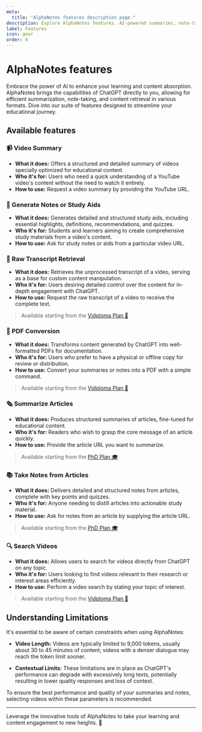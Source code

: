 ```yaml
---
meta:
  title: "AlphaNotes features description page."
description: Explore AlphaNotes features. AI-powered summaries, note-taking, PDF conversions, and more for enhanced learning and content engagement.
label: Features
icon: gear
order: 8
---
```


# AlphaNotes features

Embrace the power of AI to enhance your learning and content absorption. AlphaNotes brings the capabilities of ChatGPT directly to you, allowing for efficient summarization, note-taking, and content retrieval in various formats. Dive into our suite of features designed to streamline your educational journey.

## Available features

### 📹 Video Summary

- **What it does:** Offers a structured and detailed summary of videos specially optimized for educational content.
- **Who it's for:** Users who need a quick understanding of a YouTube video's content without the need to watch it entirely.
- **How to use:** Request a video summary by providing the YouTube URL.

### 📝 Generate Notes or Study Aids

- **What it does:** Generates detailed and structured study aids, including essential highlights, definitions, recommendations, and quizzes.
- **Who it's for:** Students and learners aiming to create comprehensive study materials from a video's content.
- **How to use:** Ask for study notes or aids from a particular video URL.

### 📜 Raw Transcript Retrieval

- **What it does:** Retrieves the unprocessed transcript of a video, serving as a base for custom content manipulation.
- **Who it's for:** Users desiring detailed control over the content for in-depth engagement with ChatGPT.
- **How to use:** Request the raw transcript of a video to receive the complete text.

> Available starting from the [Vidploma Plan 🎥](./pricing.md)

### 📄 PDF Conversion

- **What it does:** Transforms content generated by ChatGPT into well-formatted PDFs for documentation.
- **Who it's for:** Users who prefer to have a physical or offline copy for review or distribution.
- **How to use:** Convert your summaries or notes into a PDF with a simple command.

> Available starting from the [Vidploma Plan 🎥](./pricing.md)

### 🗞️ Summarize Articles

- **What it does:** Produces structured summaries of articles, fine-tuned for educational content.
- **Who it's for:** Readers who wish to grasp the core message of an article quickly.
- **How to use:** Provide the article URL you want to summarize.

> Available starting from the [PhD Plan 🎓](./pricing.md)

### 📚 Take Notes from Articles

- **What it does:** Delivers detailed and structured notes from articles, complete with key points and quizzes.
- **Who it's for:** Anyone needing to distill articles into actionable study material.
- **How to use:** Ask for notes from an article by supplying the article URL.

> Available starting from the [PhD Plan 🎓](./pricing.md)

### 🔍 Search Videos

- **What it does:** Allows users to search for videos directly from ChatGPT on any topic.
- **Who it's for:** Users looking to find videos relevant to their research or interest areas efficiently.
- **How to use:** Perform a video search by stating your topic of interest.

> Available starting from the [Vidploma Plan 🎥](./pricing.md)

## Understanding Limitations

It's essential to be aware of certain constraints when using AlphaNotes:

- **Video Length:** Videos are typically limited to 9,000 tokens, usually about 30 to 45 minutes of content; videos with a denser dialogue may reach the token limit sooner.

- **Contextual Limits:** These limitations are in place as ChatGPT's performance can degrade with excessively long texts, potentially resulting in lower quality responses and loss of context.

To ensure the best performance and quality of your summaries and notes, selecting videos within these parameters is recommended.

---

Leverage the innovative tools of AlphaNotes to take your learning and content engagement to new heights. 🚀
